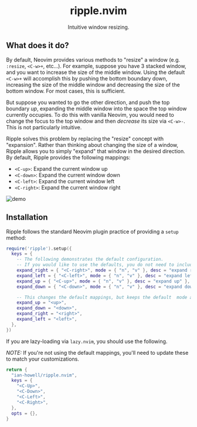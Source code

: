 <h1 align="center">ripple.nvim</h1>

<p align="center">Intuitive window resizing.</p>

## What does it do?

By default, Neovim provides various methods to "resize" a window (e.g.
`:resize`, `<C-w>+`, etc...). For example, suppose you have 3 stacked window,
and you want to increase the size of the middle window. Using the default
`<C-w>+` will accomplish this by pushing the bottom boundary down, increasing
the size of the middle window and decreasing the size of the bottom window. For
most cases, this is sufficient.

But suppose you wanted to go the other direction, and push the top boundary
*up*, expanding the middle window into the space the top window currently occupies.
To do this with vanilla Neovim, you would need to change the focus to the top
window and then *decrease* its size via `<C-w>-`. This is not particularly
intuitive.

Ripple solves this problem by replacing the "resize" concept with "expansion".
Rather than thinking about changing the size of a window, Ripple allows you to
simply "expand" that window in the desired direction. By default, Ripple provides
the following mappings:

* `<C-up>`: Expand the current window up
* `<C-down>`: Expand the current window down
* `<C-left>`: Expand the current window left
* `<C-right>`: Expand the current window right

![demo](media/ripple-demo.gif)

## Installation

Ripple follows the standard Neovim plugin practice of providing a `setup`
method:

```lua
require('ripple').setup({
  keys = {
    -- The following demonstrates the default configuration.
    -- If you would like to use the defaults, you do not need to include this.
    expand_right = { "<C-right>", mode = { "n", "v" }, desc = "expand right" },
    expand_left = { "<C-left>", mode = { "n", "v" }, desc = "expand left" },
    expand_up = { "<C-up>", mode = { "n", "v" }, desc = "expand up" },
    expand_down = { "<C-down>", mode = { "n", "v" }, desc = "expand down" },

    -- This changes the default mappings, but keeps the default  mode and desc.
    expand_up = "<up>",
    expand_down = "<down>",
    expand_right = "<right>",
    expand_left = "<left>",
  },
})
```

If you are lazy-loading via `lazy.nvim`, you should use the following.

*NOTE:* If you're not using the default mappings, you'll need to update these to
match your customizations.

```lua
return {
  "ian-howell/ripple.nvim",
  keys = {
    "<C-Up>",
    "<C-Down>",
    "<C-Left>",
    "<C-Right>",
  },
  opts = {},
}
```
